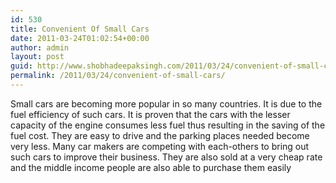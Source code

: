 ```yaml
---
id: 530
title: Convenient Of Small Cars
date: 2011-03-24T01:02:54+00:00
author: admin
layout: post
guid: http://www.shobhadeepaksingh.com/2011/03/24/convenient-of-small-cars/
permalink: /2011/03/24/convenient-of-small-cars/
---
```

Small cars are becoming more popular in so many countries. It is due to the fuel efficiency of such cars. It is proven that the cars with the lesser capacity of the engine consumes less fuel thus resulting in the saving of the fuel cost. They are easy to drive and the parking places needed become very less. Many car makers are competing with each-others to bring out such cars to improve their business. They are also sold at a very cheap rate and the middle income people are also able to purchase them easily